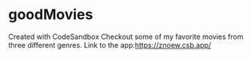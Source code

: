 # goodMovies
Created with CodeSandbox
Checkout some of my favorite movies from three different genres.
Link to the app:https://znoew.csb.app/
